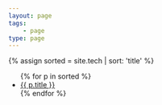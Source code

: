 ```yaml
---
layout: page
tags: 
    - page
type: page
---
```



{% assign sorted = site.tech | sort: 'title' %}
<ul>
    {% for p in sorted  %}
        <li>
            <a href="{{ p.url }}">{{ p.title }}</a>
        </li>
    {% endfor %}
</ul>


